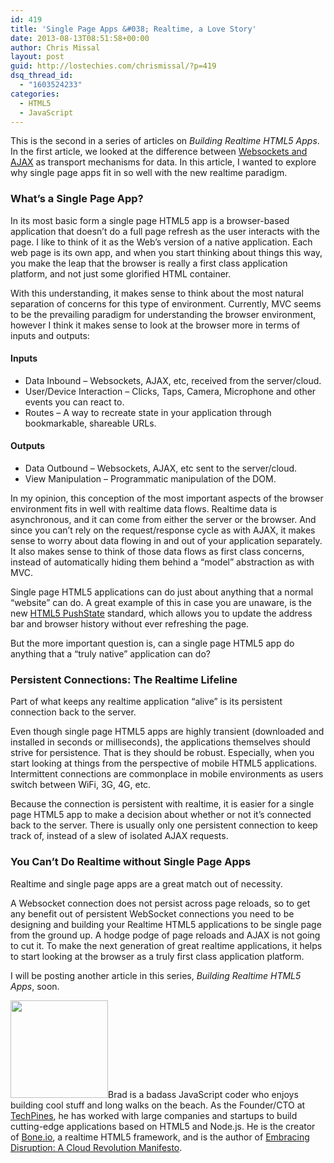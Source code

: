 ```yaml
---
id: 419
title: 'Single Page Apps &#038; Realtime, a Love Story'
date: 2013-08-13T08:51:58+00:00
author: Chris Missal
layout: post
guid: http://lostechies.com/chrismissal/?p=419
dsq_thread_id:
  - "1603524233"
categories:
  - HTML5
  - JavaScript
---
```

This is the second in a series of articles on _Building Realtime HTML5 Apps_. In the first article, we looked at the difference between [Websockets and AJAX](http://lostechies.com/chrismissal/2013/08/06/browser-wars-websockets-vs-ajax/) as transport mechanisms for data. In this article, I wanted to explore why single page apps fit in so well with the new realtime paradigm.

### What&#8217;s a Single Page App?

In its most basic form a single page HTML5 app is a browser-based application that doesn&#8217;t do a full page refresh as the user interacts with the page. I like to think of it as the Web&#8217;s version of a native application. Each web page is its own app, and when you start thinking about things this way, you make the leap that the browser is really a first class application platform, and not just some glorified HTML container.

With this understanding, it makes sense to think about the most natural separation of concerns for this type of environment. Currently, MVC seems to be the prevailing paradigm for understanding the browser environment, however I think it makes sense to look at the browser more in terms of inputs and outputs:

#### Inputs

  * Data Inbound &#8211; Websockets, AJAX, etc, received from the server/cloud.
  * User/Device Interaction &#8211; Clicks, Taps, Camera, Microphone and other events you can react to.
  * Routes &#8211; A way to recreate state in your application through bookmarkable, shareable URLs.

#### Outputs

  * Data Outbound &#8211; Websockets, AJAX, etc sent to the server/cloud.
  * View Manipulation &#8211; Programmatic manipulation of the DOM.

In my opinion, this conception of the most important aspects of the browser environment fits in well with realtime data flows. Realtime data is asynchronous, and it can come from either the server or the browser. And since you can&#8217;t rely on the request/response cycle as with AJAX, it makes sense to worry about data flowing in and out of your application separately. It also makes sense to think of those data flows as first class concerns, instead of automatically hiding them behind a &#8220;model&#8221; abstraction as with MVC.

Single page HTML5 applications can do just about anything that a normal &#8220;website&#8221; can do. A great example of this in case you are unaware, is the new [HTML5 PushState](https://developer.mozilla.org/en-US/docs/Web/Guide/DOM/Manipulating_the_browser_history) standard, which allows you to update the address bar and browser history without ever refreshing the page.

But the more important question is, can a single page HTML5 app do anything that a &#8220;truly native&#8221; application can do?

### Persistent Connections: The Realtime Lifeline

Part of what keeps any realtime application &#8220;alive&#8221; is its persistent connection back to the server.

Even though single page HTML5 apps are highly transient (downloaded and installed in seconds or milliseconds), the applications themselves should strive for persistence. That is they should be robust. Especially, when you start looking at things from the perspective of mobile HTML5 applications. Intermittent connections are commonplace in mobile environments as users switch between WiFi, 3G, 4G, etc.

Because the connection is persistent with realtime, it is easier for a single page HTML5 app to make a decision about whether or not it&#8217;s connected back to the server. There is usually only one persistent connection to keep track of, instead of a slew of isolated AJAX requests.

### You Can&#8217;t Do Realtime without Single Page Apps

Realtime and single page apps are a great match out of necessity.

A Websocket connection does not persist across page reloads, so to get any benefit out of persistent WebSocket connections you need to be designing and building your Realtime HTML5 applications to be single page from the ground up. A hodge podge of page reloads and AJAX is not going to cut it. To make the next generation of great realtime applications, it helps to start looking at the browser as a truly first class application platform.

I will be posting another article in this series, _Building Realtime HTML5 Apps_, soon.

[<img class="alignleft  wp-image-403" title="Brad Carleton" src="http://clayvessel.org/clayvessel/wp-content/uploads/2013/08/brad-headshot.jpg" alt="" width="156" height="156" srcset="http://clayvessel.org/clayvessel/wp-content/uploads/2013/08/brad-headshot.jpg 512w, http://clayvessel.org/clayvessel/wp-content/uploads/2013/08/brad-headshot-150x150.jpg 150w, http://clayvessel.org/clayvessel/wp-content/uploads/2013/08/brad-headshot-300x300.jpg 300w, http://clayvessel.org/clayvessel/wp-content/uploads/2013/08/brad-headshot-100x100.jpg 100w" sizes="(max-width: 156px) 100vw, 156px" />](http://clayvessel.org/clayvessel/wp-content/uploads/2013/08/brad-headshot.jpg)Brad is a badass JavaScript coder who enjoys building cool stuff and long walks on the beach. As the Founder/CTO at [TechPines](http://www.techpines.com "We Make Awesome Apps"), he has worked with large companies and startups to build cutting-edge applications based on HTML5 and Node.js. He is the creator of [Bone.io](http://bone.io "bone.io - Realtime Single Page HTML5 Apps"), a realtime HTML5 framework, and is the author of [Embracing Disruption: A Cloud Revolution Manifesto](http://embracingdisruption.com "embracing disruption a cloud revolution manifesto").